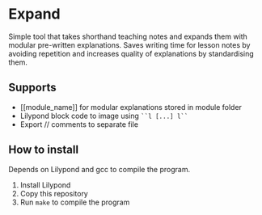 # Expand

Simple tool that takes shorthand teaching notes and expands them with modular pre-written explanations. Saves writing time for lesson notes by avoiding repetition and increases quality of explanations by standardising them.

## Supports

- [[module_name]] for modular explanations stored in module folder
- Lilypond block code to image using ` ``l [...] l`` `
- Export // comments to separate file

## How to install

Depends on Lilypond and gcc to compile the program.

1. Install Lilypond
2. Copy this repository
3. Run `make` to compile the program
